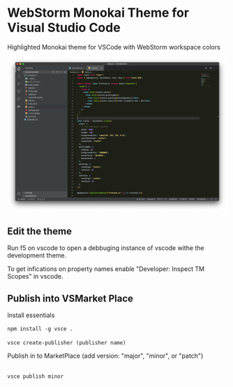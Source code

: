 # WebStorm Monokai Theme for Visual Studio Code
Highlighted Monokai theme for VSCode with WebStorm workspace colors

![First Screen](theme-screenshot.png)

## Edit the theme

Run f5 on vscode to open a debbuging instance of vscode withe the development theme.

To get infications on property names enable "Developer: Inspect TM Scopes" in vscode. 


## Publish into VSMarket Place

Install essentials
```
npm install -g vsce . 

vsce create-publisher (publisher name) 

```
Publish in to MarketPlace (add version: "major", "minor", or "patch")
```

vsce publish minor
```


